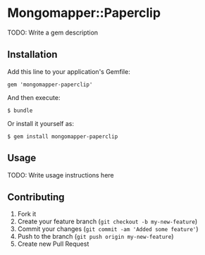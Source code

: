 # Mongomapper::Paperclip

TODO: Write a gem description

## Installation

Add this line to your application's Gemfile:

    gem 'mongomapper-paperclip'

And then execute:

    $ bundle

Or install it yourself as:

    $ gem install mongomapper-paperclip

## Usage

TODO: Write usage instructions here

## Contributing

1. Fork it
2. Create your feature branch (`git checkout -b my-new-feature`)
3. Commit your changes (`git commit -am 'Added some feature'`)
4. Push to the branch (`git push origin my-new-feature`)
5. Create new Pull Request
